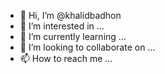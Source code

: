 - 👋 Hi, I’m @khalidbadhon
- 👀 I’m interested in ...
- 🌱 I’m currently learning ...
- 💞️ I’m looking to collaborate on ...
- 📫 How to reach me ...

<!---
khalidbadhon/khalidbadhon is a ✨ special ✨ repository because its `README.md` (this file) appears on your GitHub profile.
You can click the Preview link to take a look at your changes.
--->
